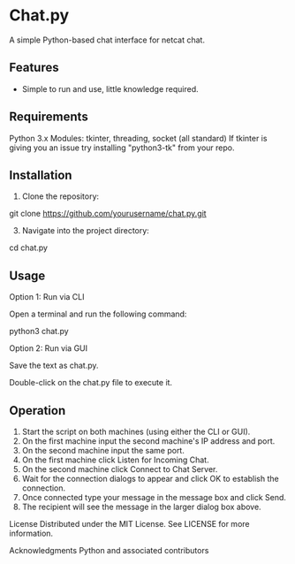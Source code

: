 # Chat.py
A simple Python-based chat interface for netcat chat.

## Features
- Simple to run and use, little knowledge required.

## Requirements
Python 3.x
Modules: tkinter, threading, socket (all standard)
If tkinter is giving you an issue try installing "python3-tk" from your repo.

## Installation
1. Clone the repository:
   
git clone https://github.com/yourusername/chat.py.git

3. Navigate into the project directory:
   
cd chat.py

## Usage
Option 1: Run via CLI

Open a terminal and run the following command:

python3 chat.py

Option 2: Run via GUI

Save the text as chat.py.

Double-click on the chat.py file to execute it.

## Operation
1. Start the script on both machines (using either the CLI or GUI).
2. On the first machine input the second machine's IP address and port.
3. On the second machine input the same port.
4. On the first machine click Listen for Incoming Chat.
5. On the second machine click Connect to Chat Server.
6. Wait for the connection dialogs to appear and click OK to establish the connection.
7. Once connected type your message in the message box and click Send.
8. The recipient will see the message in the larger dialog box above.

License
Distributed under the MIT License. See LICENSE for more information.

Acknowledgments
Python and associated contributors
